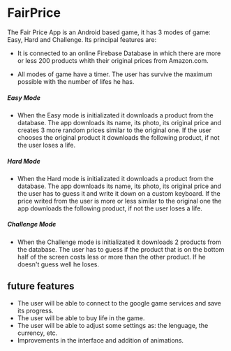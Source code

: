 # FairPrice
The Fair Price App is an Android based game, it has 3 modes of game: Easy, Hard and Challenge. Its principal features are:

- It is connected to an online Firebase Database in which there are more or less 200 products whith their original prices from Amazon.com.

- All modes of game have a timer. The user has survive the maximum possible with the number of lifes he has.

##### Easy Mode
- When the Easy mode is initializated it downloads a product from the database. The app downloads its name, its photo, its original price and creates 3 more random prices similar to the original one. If the user chooses the original product it downloads the following product, if not the user loses a life.

##### Hard Mode
- When the Hard mode is initializated it downloads a product from the database. The app downloads its name, its photo, its original price and the user has to guess it and write it down on a custom keyboard. If the price writed from the user is more or less similar to the original one the app downloads the following product, if not the user loses a life.

##### Challenge Mode
- When the Challenge mode is initializated it downloads 2 products from the database. The user has to guess if the product that is on the bottom half of the screen costs less or more than the other product. If he doesn't guess well he loses.



## future features
- The user will be able to connect to the google game services and save its progress.
- The user will be able to buy life in the game.
- The user will be able to adjust some settings as: the lenguage, the currency, etc.
- Improvements in the interface and addition of animations.
